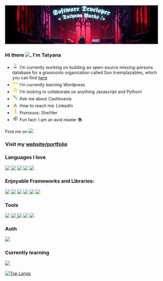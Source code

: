 ![](nocturneinspiredbanner.gif)

### Hi there <img src="https://media.giphy.com/media/hvRJCLFzcasrR4ia7z/giphy.gif" width="25px"></a>, I'm Tatyana


<!--
**tparks18/tparks18** is a ✨ _special_ ✨ repository because its `README.md` (this file) appears on your GitHub profile.
-->
<!--
- 🔭 I’m currently working on building a website and a missing-persons database for a grassroots organization called Son Irremplazables
- 🌱 I’m currently learning Wordpress
- 👯 I’m looking to collaborate on anything Javascript and Python!
- 💬 Ask me about myself
- 📫 How to reach me: LinkedIn
- 😄 Pronouns: She/Her
- ⚡ Fun fact: I am an avid reader 📚
-->

- <img src="1.png" width="20"> I’m currently working on building an open-source missing-persons database for a grassroots organization called Son Irremplazables, which you can find <a href="https://sonirremplazablesdatabase-2be9f510e62d.herokuapp.com/">here</a>
- <img src="2.png" width="20"> I’m currently learning Wordpress
- <img src="3.png" width="20"> I’m looking to collaborate on anything Javascript and Python!
- <img src="4.png" width="20"> Ask me about Castlevania
- <img src="5.png" width="20"> How to reach me: LinkedIn
- <img src="6.png" width="20"> Pronouns: She/Her
- <img src="7.png" width="20"> Fun fact: I am an avid reader 📚

Find me on [<a href="https://www.linkedin.com/in/tatyana-parks-software-developer/"><img src="https://img.shields.io/badge/linkedin%20-%230077B5.svg?&style=for-the-badge&logo=linkedin&logoColor=white"/></a>]()

### Visit my <a href="https://www.tatyanaparks.com">website/portfolio</a>

### Languages I love

[<img src="https://img.shields.io/badge/javascript%20-%23323330.svg?&style=for-the-badge&logo=javascript&logoColor=%23F7DF1E"/>]()
[<img src="https://img.shields.io/badge/Python-3776AB?style=for-the-badge&logo=python&logoColor=white"/>]()
[<img src ="https://img.shields.io/badge/postgres-%23316192.svg?&style=for-the-badge&logo=postgresql&logoColor=white"/>]()
[<img src="https://img.shields.io/badge/html5%20-%23E34F26.svg?&style=for-the-badge&logo=html5&logoColor=white"/>]() [<img src="https://img.shields.io/badge/css3%20-%231572B6.svg?&style=for-the-badge&logo=css3&logoColor=white"/>]()


### Enjoyable Frameworks and Libraries:

[<img src="https://img.shields.io/badge/react%20-%2320232a.svg?&style=for-the-badge&logo=react&logoColor=%2361DAFB"/>]()
[<img src="https://img.shields.io/badge/React_Router-CA4245?style=for-the-badge&logo=react-router&logoColor=white"/>]()
[<img src="https://img.shields.io/badge/Redux-593D88?style=for-the-badge&logo=redux&logoColor=white"/>]()
[<img src="https://img.shields.io/badge/bootstrap%20-%23563D7C.svg?&style=for-the-badge&logo=bootstrap&logoColor=white"/>]()
[<img src="https://img.shields.io/badge/Flask-000000?style=for-the-badge&logo=flask&logoColor=white"/>]()
[<img src="https://img.shields.io/badge/Django-092E20?style=for-the-badge&logo=django&logoColor=white">]()

### Tools

[<img src="https://img.shields.io/badge/git%20-%23F05033.svg?&style=for-the-badge&logo=git&logoColor=white"/>]() [<img src="https://img.shields.io/badge/github%20-%23121011.svg?&style=for-the-badge&logo=github&logoColor=white"/>
]() 
[<img src="https://img.shields.io/badge/heroku%20-%23430098.svg?&style=for-the-badge&logo=heroku&logoColor=white"/>]() 
[<img src="https://img.shields.io/badge/Glitch-2800ff?style=for-the-badge&logo=glitch&logoColor=white"/>]()
[<img src="https://img.shields.io/badge/Vercel-000000?style=for-the-badge&logo=vercel&logoColor=white"/>]()

### Auth

[<img src="https://img.shields.io/badge/json%20web%20tokens-323330?style=for-the-badge&logo=json-web-tokens&logoColor=pink"/>]()

### Currently learning

[<img src='https://img.shields.io/badge/Wordpress-21759B?style=for-the-badge&logo=wordpress&logoColor=white'/>]()

[![Top Langs](https://github-readme-stats.vercel.app/api/top-langs/?username=tparks18&layout=compact&theme=radical)](https://github.com/anuraghazra/github-readme-stats)
